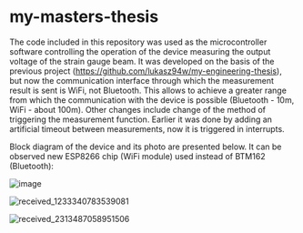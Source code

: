 # my-masters-thesis
The code included in this repository was used as the microcontroller software controlling the operation of the device measuring the output voltage of the strain gauge beam. It was developed on the basis of the previous project (https://github.com/lukasz94w/my-engineering-thesis), but now the communication interface through which the measurement result is sent is WiFi, not Bluetooth. This allows to achieve a greater range from which the communication with the device is possible (Bluetooth - 10m, WiFi - about 100m). Other changes include change of the method of triggering the measurement function. Earlier it was done by adding an artificial timeout between measurements, now it is triggered in interrupts.

Block diagram of the device and its photo are presented below. It can be observed new ESP8266 chip (WiFi module) used instead of BTM162 (Bluetooth):

![image](https://user-images.githubusercontent.com/53697813/160007311-cb9dda8b-147e-477a-b78c-eac4d16e0304.png)

![received_1233340783539081](https://user-images.githubusercontent.com/53697813/160159929-9cbf959c-1938-46f5-82dd-83c87af624e6.jpeg)

![received_2313487058951506](https://user-images.githubusercontent.com/53697813/160159950-069f74f4-6c92-42ff-a753-c5a593d2f879.jpeg)



